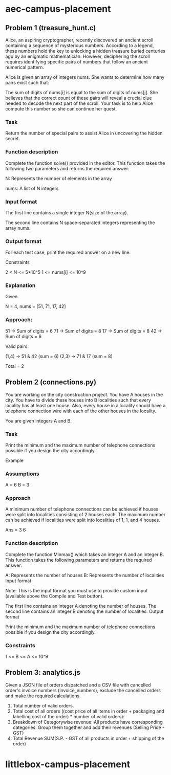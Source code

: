 # aec-campus-placement

## Problem 1 (treasure_hunt.c)
Alice, an aspiring cryptographer, recently discovered an ancient scroll containing a sequence of mysterious numbers. According to a legend, these numbers hold the key to unlocking a hidden treasure buried centuries ago by an enigmatic mathematician. However, deciphering the scroll requires identifying specific pairs of numbers that follow an ancient numerical pattern.

Alice is given an array of integers nums. She wants to determine how many pairs 
 exist such that:

The sum of digits of nums[i] is equal to the sum of digits of nums[j].
She believes that the correct count of these pairs will reveal a crucial clue needed to decode the next part of the scroll. Your task is to help Alice compute this number so she can continue her quest.

### Task

Return the number of special pairs to assist Alice in uncovering the hidden secret.

### Function description

Complete the function solve() provided in the editor. This function takes the following two parameters and returns the required answer:

N: Represents the number of elements in the array

nums: A list of N integers

### Input format

The first line contains a single integer N(size of the array).

The second line contains N space-separated integers representing the array nums.

### Output format

For each test case, print the required answer on a new line.

Constraints

2 < N <= 5*10^5
1 <= nums[i] <= 10^9

### Explanation
Given

N = 4, nums = [51, 71, 17, 42]

### Approach:

51 → Sum of digits = 6
71 → Sum of digits = 8
17 → Sum of digits = 8
42 → Sum of digits = 6

Valid pairs:

(1,4) → 51 & 42 (sum = 6)
(2,3) → 71 & 17 (sum = 8)

Total = 2

## Problem 2 (connections.py)
You are working on the city construction project. You have A houses in the city. You have to divide these houses into B localities such that every locality has at least one house. Also, every house in a locality should have a telephone connection wire with each of the other houses in the locality.

You are given integers A and B.   

### Task

Print the minimum and the maximum number of telephone connections possible if you design the city accordingly.

Example

### Assumptions

A = 6
B = 3
### Approach

A minimum number of telephone connections can be achieved if houses were split into localities consisting of 2 houses each. The maximum number can be achieved if localities were split into localities of 1, 1, and 4 houses.

Ans = 3 6

### Function description

Complete the function Minmax() which takes an integer A and an integer B. This function takes the following parameters and returns the required answer: 

A: Represents the number of houses
B: Represents the number of localities
Input format

Note: This is the input format you must use to provide custom input (available above the Compile and Test button).

The first line contains an integer A denoting the number of houses.
The second line contains an integer B denoting the number of localities.
Output format

Print the minimum and the maximum number of telephone connections possible if you design the city accordingly.

### Constraints
1 <= B <= A <= 10^9



## Problem 3: analytics.js
Given a JSON file of orders dispatched and a CSV file with cancelled order's invoice numbers (invoice_numbers), exclude the cancelled orders and make the required calculations.
1. Total number of valid orders.
2. Total cost of all orders ((cost price of all items in order + packaging and labelling cost of the order) * number of valid orders):
3. Breakdown of Categorywise revenue: All products have corresponding categories. Group them together and add their revenues (Selling Price - GST)
4. Total Revenue SUM(S.P. - GST of all products in order + shipping of the order)

# littlebox-campus-placement
